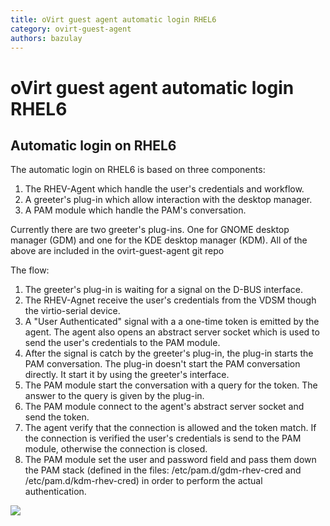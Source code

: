 ```yaml
---
title: oVirt guest agent automatic login RHEL6
category: ovirt-guest-agent
authors: bazulay
---
```


<!-- TODO: Content review -->

# oVirt guest agent automatic login RHEL6

## Automatic login on RHEL6

The automatic login on RHEL6 is based on three components:

1. The RHEV-Agent which handle the user's credentials and workflow.
2. A greeter's plug-in which allow interaction with the desktop manager.
3. A PAM module which handle the PAM's conversation.

Currently there are two greeter's plug-ins. One for GNOME desktop manager (GDM) and one for the KDE desktop manager (KDM).
 All of the above are included in the ovirt-guest-agent git repo

The flow:

1. The greeter's plug-in is waiting for a signal on the D-BUS interface.
2. The RHEV-Agnet receive the user's credentials from the VDSM though the virtio-serial device.
3. A "User Authenticated" signal with a a one-time token is emitted by the agent. The agent also opens an abstract server socket which is used to send the user's credentials to the PAM module.
4. After the signal is catch by the greeter's plug-in, the plug-in starts the PAM conversation. The plug-in doesn't start the PAM conversation directly. It start it by using the greeter's interface.
5. The PAM module start the conversation with a query for the token. The answer to the query is given by the plug-in.
6. The PAM module connect to the agent's abstract server socket and send the token.
7. The agent verify that the connection is allowed and the token match. If the connection is verified the user's credentials is send to the PAM module, otherwise the connection is closed.
8. The PAM module set the user and password field and pass them down the PAM stack (defined in the files: /etc/pam.d/gdm-rhev-cred and /etc/pam.d/kdm-rhev-cred) in order to perform the actual authentication.

![](/images/wiki/Guest-agent-sso.png)

